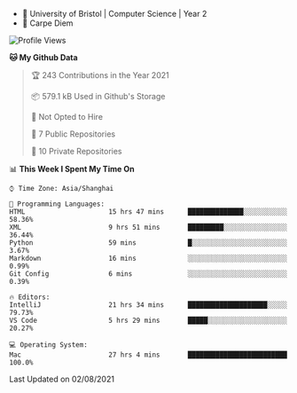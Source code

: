 - :school: University of Bristol | Computer Science | Year 2
- :musical_keyboard: Carpe Diem

<!--START_SECTION:waka-->
![Profile Views](http://img.shields.io/badge/Profile%20Views-0-blue)

**🐱 My Github Data** 

> 🏆 243 Contributions in the Year 2021
 > 
> 📦 579.1 kB Used in Github's Storage 
 > 
> 🚫 Not Opted to Hire
 > 
> 📜 7 Public Repositories 
 > 
> 🔑 10 Private Repositories  
 > 
📊 **This Week I Spent My Time On** 

```text
⌚︎ Time Zone: Asia/Shanghai

💬 Programming Languages: 
HTML                     15 hrs 47 mins      ██████████████░░░░░░░░░░░   58.36% 
XML                      9 hrs 51 mins       █████████░░░░░░░░░░░░░░░░   36.44% 
Python                   59 mins             █░░░░░░░░░░░░░░░░░░░░░░░░   3.67% 
Markdown                 16 mins             ░░░░░░░░░░░░░░░░░░░░░░░░░   0.99% 
Git Config               6 mins              ░░░░░░░░░░░░░░░░░░░░░░░░░   0.39%

🔥 Editors: 
IntelliJ                 21 hrs 34 mins      ████████████████████░░░░░   79.73% 
VS Code                  5 hrs 29 mins       █████░░░░░░░░░░░░░░░░░░░░   20.27%

💻 Operating System: 
Mac                      27 hrs 4 mins       █████████████████████████   100.0%

```


 Last Updated on 02/08/2021
<!--END_SECTION:waka-->